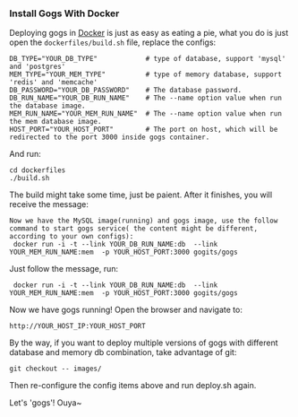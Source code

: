 ### Install Gogs With Docker

Deploying gogs in [Docker](http://www.docker.io/) is just as easy as eating a pie, what you do is just open the `dockerfiles/build.sh` file, replace the configs:

```
DB_TYPE="YOUR_DB_TYPE"            # type of database, support 'mysql' and 'postgres'
MEM_TYPE="YOUR_MEM_TYPE"          # type of memory database, support 'redis' and 'memcache'
DB_PASSWORD="YOUR_DB_PASSWORD"    # The database password.
DB_RUN_NAME="YOUR_DB_RUN_NAME"    # The --name option value when run the database image.
MEM_RUN_NAME="YOUR_MEM_RUN_NAME"  # The --name option value when run the mem database image.
HOST_PORT="YOUR_HOST_PORT"        # The port on host, which will be redirected to the port 3000 inside gogs container.
```

And run:
```
cd dockerfiles
./build.sh
```

The build might take some time, just be paient. After it finishes, you will receive the message:

```
Now we have the MySQL image(running) and gogs image, use the follow command to start gogs service( the content might be different, according to your own configs):
 docker run -i -t --link YOUR_DB_RUN_NAME:db  --link YOUR_MEM_RUN_NAME:mem  -p YOUR_HOST_PORT:3000 gogits/gogs 
```

Just follow the message, run:

```
 docker run -i -t --link YOUR_DB_RUN_NAME:db  --link YOUR_MEM_RUN_NAME:mem  -p YOUR_HOST_PORT:3000 gogits/gogs 
```

Now we have gogs running! Open the browser and navigate to:

```
http://YOUR_HOST_IP:YOUR_HOST_PORT
```

By the way, if you want to deploy multiple versions of gogs with different database and memory db combination, take advantage of git:

```
git checkout -- images/
```

Then re-configure the config items above and run deploy.sh again.

Let's 'gogs'!
Ouya~
